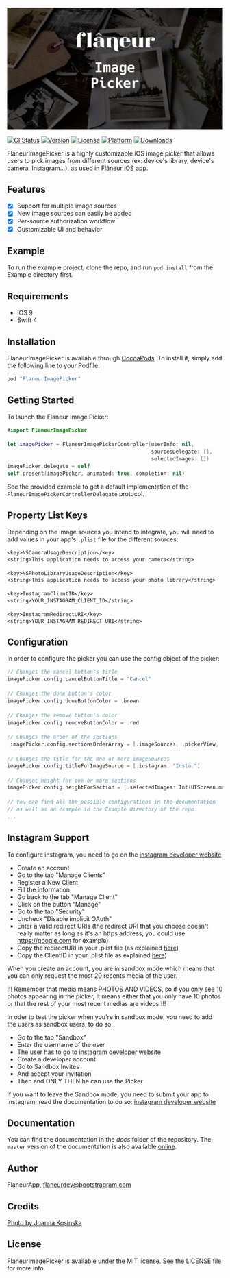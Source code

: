 ![FlaneurImagePicker logo](https://raw.githubusercontent.com/FlaneurApp/FlaneurImagePicker/master/Image.png)

[![CI Status](http://img.shields.io/travis/FlaneurApp/FlaneurImagePicker.svg?style=flat)](https://travis-ci.org/FlaneurApp/FlaneurImagePicker)
[![Version](https://img.shields.io/cocoapods/v/FlaneurImagePicker.svg?style=flat)](http://cocoapods.org/pods/FlaneurImagePicker)
[![License](https://img.shields.io/cocoapods/l/FlaneurImagePicker.svg?style=flat)](http://cocoapods.org/pods/FlaneurImagePicker)
[![Platform](https://img.shields.io/cocoapods/p/FlaneurImagePicker.svg?style=flat)](http://cocoapods.org/pods/FlaneurImagePicker)
[![Downloads](https://img.shields.io/cocoapods/at/FlaneurImagePicker.svg?style=flat)](http://cocoapods.org/pods/FlaneurImagePicker)

FlaneurImagePicker is a highly customizable iOS image picker that allows users to pick images from different sources (ex: device's library, device's camera, Instagram...), as used in [Flâneur iOS app][flaneur-app-store].

## Features

* [x] Support for multiple image sources
* [x] New image sources can easily be added
* [x] Per-source authorization workflow
* [x] Customizable UI and behavior

## Example

To run the example project, clone the repo, and run `pod install` from the Example directory first.

## Requirements

* iOS 9
* Swift 4

## Installation

FlaneurImagePicker is available through [CocoaPods](http://cocoapods.org). To install
it, simply add the following line to your Podfile:

```ruby
pod "FlaneurImagePicker"
```

## Getting Started

To launch the Flaneur Image Picker:

```swift
#import FlaneurImagePicker

let imagePicker = FlaneurImagePickerController(userInfo: nil,
                                               sourcesDelegate: [],
                                               selectedImages: [])
imagePicker.delegate = self
self.present(imagePicker, animated: true, completion: nil)
```

See the provided example to get a default implementation of the
`FlaneurImagePickerControllerDelegate` protocol.

## Property List Keys

Depending on the image sources you intend to integrate, you will need to add
values in your app's `.plist` file for the different sources:

```
<key>NSCameraUsageDescription</key>
<string>This application needs to access your camera</string>

<key>NSPhotoLibraryUsageDescription</key>
<string>This application needs to access your photo library</string>

<key>InstagramClientID</key>
<string>YOUR_INSTAGRAM_CLIENT_ID</string>

<key>InstagramRedirectURI</key>
<string>YOUR_INSTAGRAM_REDIRECT_URI</string>
```

## Configuration

In order to configure the picker you can use the config object of the picker:

```swift
// Changes the cancel button's title
imagePicker.config.cancelButtonTitle = "Cancel"

// Changes the done button's color
imagePicker.config.doneButtonColor = .brown

// Changes the remove button's color
imagePicker.config.removeButtonColor = .red

// Changes the order of the sections
 imagePicker.config.sectionsOrderArray = [.imageSources, .pickerView, .selectedImages]

// Changes the title for the one or more imageSources
imagePicker.config.titleForImageSource = [.instagram: "Insta."]

// Changes height for one or more sections
imagePicker.config.heightForSection = [.selectedImages: Int(UIScreen.main.bounds.height / CGFloat(3)), .imageSources: 50]

// You can find all the possible configurations in the documentation
// as well as an example in the Example directory of the repo
...
```

## Instagram Support

To configure instagram, you need to go on the [instagram developer website](https://www.instagram.com/developer/)

- Create an account
- Go to the tab "Manage Clients"
- Register a New Client
- Fill the information
- Go back to the tab "Manage Client"
- Click on the button "Manage"
- Go to the tab "Security"
- Uncheck "Disable implicit OAuth"
- Enter a valid redirect URIs (the redirect URI that you choose doesn't really matter as long as it's an https address, you could use https://google.com for example)
- Copy the redirectURI in your .plist file (as explained [here](#plist_section))
- Copy the ClientID in your .plist file as explained [here](#plist_section))

When you create an account, you are in sandbox mode which means that you can only request the most 20 recents media of the user.

!!! Remember that media means PHOTOS AND VIDEOS, so if you only see 10 photos appearing in the picker, it means either that you only have 10 photos or that the rest of your most recent medias are videos !!!

In oder to test the picker when you're in sandbox mode, you need to add the users as sandbox users, to do so:

- Go to the tab "Sandbox"
- Enter the username of the user
- The user has to go to [instagram developer website](https://www.instagram.com/developer/)
- Create a developer account
- Go to Sandbox Invites
- And accept your invitation
- Then and ONLY THEN he can use the Picker

If you want to leave the Sandbox mode, you need to submit your app to instagram, read the documentation to do so: [instagram developer website](https://www.instagram.com/developer/)

## Documentation

You can find the documentation in the *docs* folder of the repository.
The `master` version of the documentation is also available [online](https://flaneurapp.github.io/FlaneurImagePicker/).

## Author

FlaneurApp, flaneurdev@bootstragram.com

## Credits

[Photo by Joanna Kosinska](https://unsplash.com/photos/spAkZnUleVw)

## License

FlaneurImagePicker is available under the MIT license. See the LICENSE file for more info.

[flaneur-app-store]: https://itunes.apple.com/app/apple-store/id1076641994?pt=118094338&ct=FlaneurImagePickerGithub&mt=8
